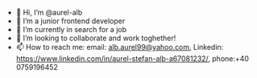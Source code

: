- 👋 Hi, I’m @aurel-alb
- 👀 I’m a junior frontend developer
- 🌱 I’m currently in search for a job
- 💞️ I’m looking to collaborate and work toghether!
- 📫 How to reach me: email: alb.aurel99@yahoo.com, Linkedin: https://www.linkedin.com/in/aurel-stefan-alb-a67081232/, phone:+40 0759196452

<!---
aurel-alb/aurel-alb is a ✨ special ✨ repository because its `README.md` (this file) appears on your GitHub profile.
You can click the Preview link to take a look at your changes.
--->
